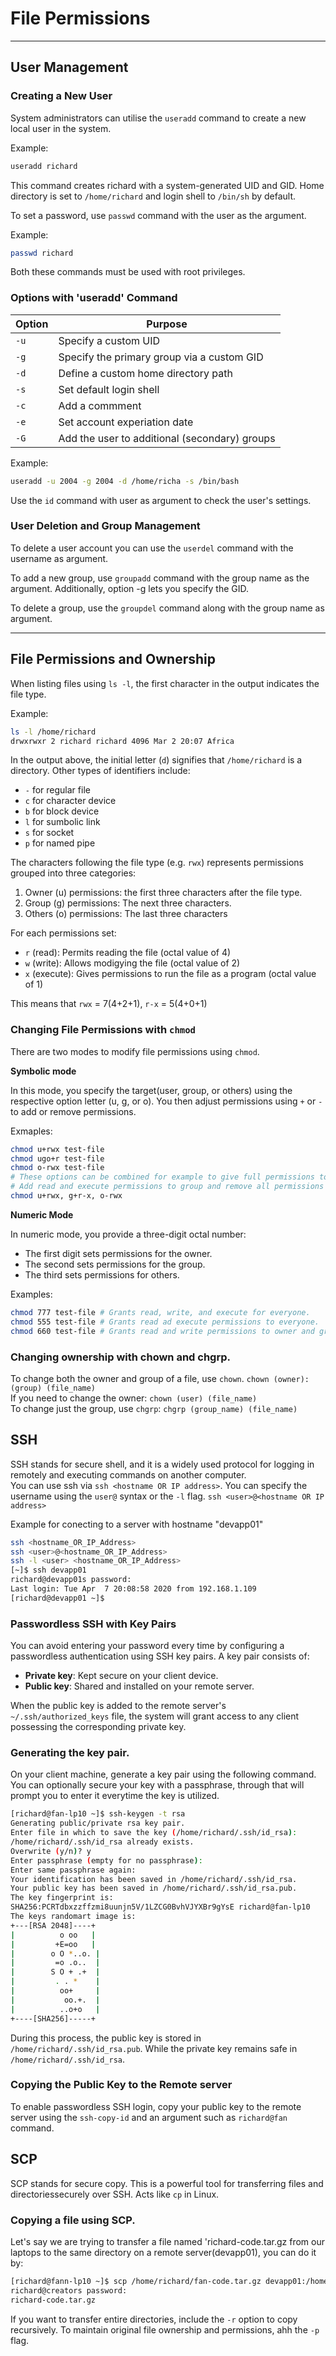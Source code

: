 # File Permissions

---

## User Management

### Creating a New User

System administrators can utilise the `useradd` command to create a new local user in the system.

Example:
```bash
useradd richard
```
This command creates richard with a system-generated UID and GID. Home directory is set to `/home/richard` and login shell to `/bin/sh` by default.

To set a password, use `passwd` command with the user as the argument.

Example:
```bash
passwd richard
```
Both these commands must be used with root privileges.

### Options with 'useradd' Command

| Option | Purpose | 
|---------|---------|
| `-u` | Specify a custom UID | 
| `-g` | Specify the primary group via a custom GID | 
| `-d` | Define a custom home directory path | 
| `-s` | Set default login shell |
| `-c` | Add a commment | 
| `-e` | Set account experiation date| 
| `-G` | Add the user to additional (secondary) groups |

Example:
```bash
useradd -u 2004 -g 2004 -d /home/richa -s /bin/bash
```

Use the `id` command with user as argument to check the user's settings.

### User Deletion and Group Management

To delete a user account you can use the `userdel` command with the username as argument.

To add a new group, use `groupadd` command with the group name as the argument. Additionally, option -g lets you specify the GID.

To delete a group, use the `groupdel` command along with the group name as argument.

---

## File Permissions and Ownership

When listing files using `ls -l`, the first character in the output indicates the file type.

Example:
```bash
ls -l /home/richard
drwxrwxr 2 richard richard 4096 Mar 2 20:07 Africa
```
In the output above, the initial letter (`d`) signifies that `/home/richard` is a directory. Other types of identifiers include:
- `-` for regular file
- `c` for character device
- `b` for block device
- `l` for sumbolic link
- `s` for socket
- `p` for named pipe

The characters following the file type (e.g. `rwx`) represents permissions grouped into three categories:

1. Owner (u) permissions: the first three characters after the file type.
2. Group (g) permissions: The next three characters.
3. Others (o) permissions: The last three characters

For each permissions set:
- `r` (read): Permits reading the file (octal value of 4)
- `w` (write): Allows modigying the file (octal value of 2)
- `x` (execute): Gives permissions to run the file as a program (octal value of 1)

This means that `rwx` = 7(4+2+1), `r-x` = 5(4+0+1)

### Changing File Permissions with `chmod`

There are two modes to modify file permissions using `chmod`.

**Symbolic mode**

In this mode, you specify the target(user, group, or others) using the respective option letter (u, g, or o). You then adjust permissions using `+` or `-` to add or remove permissions.

Exmaples:
```bash
chmod u+rwx test-file
chmod ugo+r test-file
chmod o-rwx test-file
# These options can be combined for example to give full permissions to the owner.
# Add read and execute permissions to group and remove all permissions for others:
chmod u+rwx, g+r-x, o-rwx
```

**Numeric Mode**

In numeric mode, you provide a three-digit octal number:
- The first digit sets permissions for the owner.
- The second sets permissions for the group.
- The third sets permissions for others.

Examples:
```bash
chmod 777 test-file # Grants read, write, and execute for everyone.
chmod 555 test-file # Grants read ad execute permissions to everyone.
chmod 660 test-file # Grants read and write permissions to owner and group, but none to others.
```

### Changing ownership with chown and chgrp.

To change both the owner and group of a file, use `chown`.
`chown (owner):(group) (file_name)`  
If you need to change the owner:
`chown (user) (file_name)`  
To change just the group, use `chgrp`:
`chgrp (group_name) (file_name)`

## SSH

SSH stands for secure shell, and it is a widely used protocol for logging in remotely and executing commands on another computer.  
You can use ssh via `ssh <hostname OR IP address>`. You can specify the username using the `user@` syntax or the `-l` flag. `ssh <user>@<hostname OR IP address>`

Example for conecting to a server with hostname "devapp01"
```bash
ssh <hostname_OR_IP_Address>
ssh <user>@<hostname_OR_IP_Address>
ssh -l <user> <hostname_OR_IP_Address>
[~]$ ssh devapp01
richard@devapp01s password:
Last login: Tue Apr  7 20:08:58 2020 from 192.168.1.109
[richard@devapp01 ~]$
```

### Passwordless SSH with Key Pairs

You can avoid entering your password every time by configuring a passwordless authentication using SSH key pairs. A key pair consists of:
- **Private key**: Kept secure on your client device.
- **Public key**: Shared and installed on your remote server.

When the public key is added to the remote server's `~/.ssh/authorized_keys` file, the system will grant access to any client possessing the corresponding private key.

### Generating the key pair.  

On your client machine, generate a key pair using the following command. You can optionally secure your key with a passphrase, through that will prompt you to enter it everytime the key is utilized.

```bash
[richard@fan-lp10 ~]$ ssh-keygen -t rsa
Generating public/private rsa key pair.
Enter file in which to save the key (/home/richard/.ssh/id_rsa):
/home/richard/.ssh/id_rsa already exists.
Overwrite (y/n)? y
Enter passphrase (empty for no passphrase):
Enter same passphrase again:
Your identification has been saved in /home/richard/.ssh/id_rsa.
Your public key has been saved in /home/richard/.ssh/id_rsa.pub.
The key fingerprint is:
SHA256:PCRTdbxzzffzmi8uunjn5V/1LZCG0BvhVJYXBr9gYsE richard@fan-lp10
The keys randomart image is:
+---[RSA 2048]----+
|          o oo   |
|         +E=oo   |
|        o O *..o. |
|         =o .o..  |
|        S O + .+  |
|         . . *    |
|          oo+     |
|           oo.+.  |
|          ..o+o   |
+----[SHA256]-----+
```
During this process, the public key is stored in `/home/richard/.ssh/id_rsa.pub`. While the private key remains safe in `/home/richard/.ssh/id_rsa`.

### Copying the Public Key to the Remote server

To enable passwordless SSH login, copy your public key to the remote server using the `ssh-copy-id` and an argument such as `richard@fan` command. 

## SCP

SCP stands for secure copy. This is a powerful tool for transferring files and directoriessecurely over SSH. Acts like `cp` in Linux.

### Copying a file using SCP.

Let's say we are trying to transfer a file named 'richard-code.tar.gz from our laptops to the same directory on a remote server(devapp01), you can do it by:  

```bash
[richard@fann-lp10 ~]$ scp /home/richard/fan-code.tar.gz devapp01:/home/richard
richard@creators password:
richard-code.tar.gz 
```
If you want to transfer entire directories, include the `-r` option to copy recursively. To maintain original file ownership and permissions, ahh the `-p` flag.
